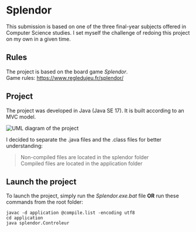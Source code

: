 # Splendor

This submission is based on one of the three final-year subjects offered in Computer Science studies.
I set myself the challenge of redoing this project on my own in a given time.

## Rules 

The project is based on the board game *Splendor*.  
Game rules: https://www.regledujeu.fr/splendor/

## Project  

The project was developed in Java (Java SE 17). It is built according to an MVC model.  

![UML diagram of the project](https://nicolas-vero.fr/img/projets/splendor/diagramme_uml.png)

I decided to separate the .java files and the .class files for better understanding: 
> Non-compiled files are located in the splendor folder  
> Compiled files are located in the application folder



## Launch the project 

To launch the project, simply run the *Splendor.exe.bat* file **OR** run these commands from the root folder:
```
javac -d application @compile.list -encoding utf8
cd application
java splendor.Controleur
```
